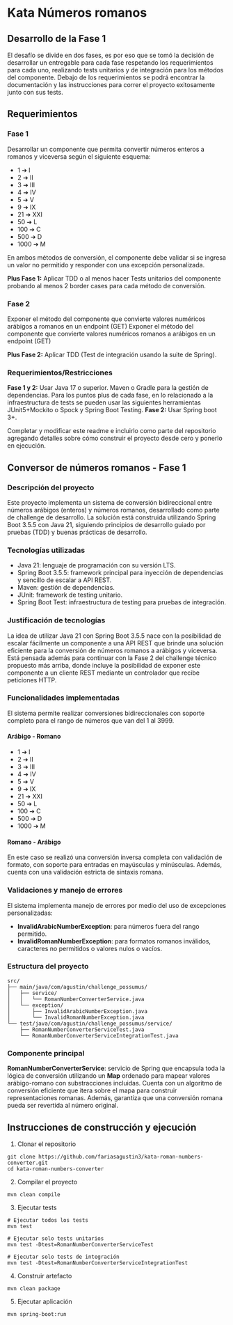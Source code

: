 # Kata Números romanos
## Desarrollo de la Fase 1

El desafío se divide en dos fases, es por eso que se tomó la decisión de desarrollar un entregable para cada fase
respetando los requerimientos para cada uno, realizando tests unitarios y de integración para los métodos del
componente. Debajo de los requerimientos se podrá encontrar la documentación y las instrucciones para correr el
proyecto exitosamente junto con sus tests.

## Requerimientos

### Fase 1

Desarrollar un componente que permita convertir números enteros a romanos y viceversa según el siguiente esquema: 

* 1 ➔ I
* 2 ➔ II
* 3 ➔ III
* 4 ➔ IV
* 5 ➔ V
* 9 ➔ IX
* 21 ➔ XXI
* 50 ➔ L
* 100 ➔ C
* 500 ➔ D
* 1000 ➔ M


En ambos métodos de conversión, el componente debe validar si se ingresa un valor no permitido y responder con una excepción personalizada. 

**Plus Fase 1:** Aplicar TDD o al menos hacer Tests unitarios del componente probando al menos 2 border cases para cada método de conversión.


### Fase 2 

Exponer el método del componente que convierte valores numéricos arábigos a romanos en un endpoint (GET) 
Exponer el método del componente que convierte valores numéricos romanos a arábigos en un endpoint (GET)

**Plus Fase 2:** Aplicar TDD (Test de integración usando la suite de Spring). 


### Requerimientos/Restricciones

**Fase 1 y 2:** Usar Java 17 o superior. Maven o Gradle para la gestión de dependencias. 
Para los puntos plus de cada fase, en lo relacionado a la infraestructura de tests se pueden usar las siguientes herramientas JUnit5+Mockito o Spock y Spring Boot Testing. 
**Fase 2:** Usar Spring boot 3+.

Completar y modificar este readme e incluirlo como parte del repositorio agregando detalles sobre cómo construir el proyecto desde cero y ponerlo en ejecución. 

## Conversor de números romanos - Fase 1

### Descripción del proyecto

Este proyecto implementa un sistema de conversión bidireccional entre números arábigos (enteros) y 
números romanos, desarrollado como parte de challenge de desarrollo. La solución está construida 
utilizando Spring Boot 3.5.5 con Java 21, siguiendo principios de desarrollo guiado por pruebas (TDD) 
y buenas prácticas de desarrollo.

### Tecnologías utilizadas

* Java 21: lenguaje de programación con su versión LTS.
* Spring Boot 3.5.5: framework principal para inyección de dependencias y sencillo de escalar a API REST.
* Maven: gestión de dependencias.
* JUnit: framework de testing unitario.
* Spring Boot Test: infraestructura de testing para pruebas de integración.

### Justificación de tecnologías

La idea de utilizar Java 21 con Spring Boot 3.5.5 nace con la posibilidad de escalar fácilmente un componente 
a una API REST que brinde una solución eficiente para la conversión de números romanos a arábigos y viceversa. 
Está pensada además  para continuar con la Fase 2 del challenge técnico propuesto más arriba, donde incluye la
posibilidad de exponer este componente a un cliente REST mediante un controlador que recibe peticiones HTTP.

### Funcionalidades implementadas

El sistema permite realizar conversiones bidireccionales con soporte completo para el rango de números que
van del 1 al 3999.

#### Arábigo - Romano

* 1 ➔ I
* 2 ➔ II
* 3 ➔ III
* 4 ➔ IV
* 5 ➔ V
* 9 ➔ IX
* 21 ➔ XXI
* 50 ➔ L
* 100 ➔ C
* 500 ➔ D
* 1000 ➔ M

#### Romano - Arábigo

En este caso se realizó una conversión inversa completa con validación de formato, con soporte para entradas
en mayúsculas y minúsculas. Además, cuenta con una validación estricta de sintaxis romana.

### Validaciones y manejo de errores

El sistema implementa manejo de errores por medio del uso de excepciones personalizadas:

* **InvalidArabicNumberException**: para números fuera del rango permitido.
* **InvalidRomanNumberException**: para formatos romanos inválidos, caracteres no permitidos o valores nulos o vacíos.

### Estructura del proyecto

```declarative
src/
├── main/java/com/agustin/challenge_possumus/
│   ├── service/
│   │   └── RomanNumberConverterService.java
│   └── exception/
│       ├── InvalidArabicNumberException.java
│       └── InvalidRomanNumberException.java
└── test/java/com/agustin/challenge_possumus/service/
    ├── RomanNumberConverterServiceTest.java
    └── RomanNumberConverterServiceIntegrationTest.java
```

### Componente principal

**RomanNumberConverterService**: servicio de Spring que encapsula toda la lógica de conversión utilizando un **Map**
ordenado para mapear valores arábigo-romano con substracciones incluidas. Cuenta con un algoritmo de conversión eficiente
que itera sobre el mapa para construir representaciones romanas. Además, garantiza que una conversión romana pueda ser
revertida al número original.

## Instrucciones de construcción y ejecución

1. Clonar el repositorio
```declarative
git clone https://github.com/fariasagustin3/kata-roman-numbers-converter.git
cd kata-roman-numbers-converter
```
2. Compilar el proyecto
```declarative
mvn clean compile
```
3. Ejecutar tests
```declarative
# Ejecutar todos los tests
mvn test

# Ejecutar solo tests unitarios
mvn test -Dtest=RomanNumberConverterServiceTest

# Ejecutar solo tests de integración
mvn test -Dtest=RomanNumberConverterServiceIntegrationTest
```
4. Construir artefacto
```declarative
mvn clean package
```
5. Ejecutar aplicación
```declarative
mvn spring-boot:run
```
